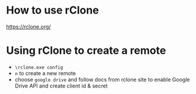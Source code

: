 # How to use rClone

https://rclone.org/

# Using rClone to create a remote

- `\rclone.exe config`
- `n` to create a new remote
- choose `google drive` and follow docs from rclone site to enable Google Drive API and create client id & secret

